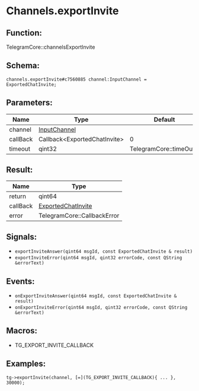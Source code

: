 # Channels.exportInvite

## Function:

TelegramCore::channelsExportInvite

## Schema:

`channels.exportInvite#c7560885 channel:InputChannel = ExportedChatInvite;`
## Parameters:

|Name|Type|Default|
|----|----|-------|
|channel|[InputChannel](../../types/inputchannel.md)||
|callBack|Callback<ExportedChatInvite\>|0|
|timeout|qint32|TelegramCore::timeOut()|

## Result:

|Name|Type|
|----|----|
|return|qint64|
|callBack|[ExportedChatInvite](../../types/exportedchatinvite.md)|
|error|TelegramCore::CallbackError|

## Signals:

* `exportInviteAnswer(qint64 msgId, const ExportedChatInvite & result)`
* `exportInviteError(qint64 msgId, qint32 errorCode, const QString &errorText)`

## Events:

* `onExportInviteAnswer(qint64 msgId, const ExportedChatInvite & result)`
* `onExportInviteError(qint64 msgId, qint32 errorCode, const QString &errorText)`

## Macros:

* TG_EXPORT_INVITE_CALLBACK

## Examples:

`tg->exportInvite(channel, [=](TG_EXPORT_INVITE_CALLBACK){
    ...
}, 30000);`
